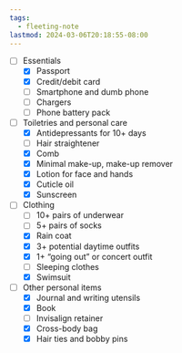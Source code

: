 ```yaml
---
tags:
  - fleeting-note
lastmod: 2024-03-06T20:18:55-08:00
---
```

- [ ] Essentials
	- [x] Passport
	- [x] Credit/debit card
	- [ ] Smartphone and dumb phone
	- [ ] Chargers
	- [ ] Phone battery pack
- [ ] Toiletries and personal care
	- [x] Antidepressants for 10+ days
	- [ ] Hair straightener
	- [x] Comb
	- [x] Minimal make-up, make-up remover
	- [x] Lotion for face and hands
	- [x] Cuticle oil
	- [x] Sunscreen
- [ ] Clothing
	- [ ] 10+ pairs of underwear
	- [ ] 5+ pairs of socks
	- [x] Rain coat
	- [x] 3+ potential daytime outfits
	- [x] 1+ “going out” or concert outfit
	- [ ] Sleeping clothes
	- [x] Swimsuit
- [ ] Other personal items
	- [x] Journal and writing utensils
	- [x] Book
	- [ ] Invisalign retainer
	- [x] Cross-body bag
	- [x] Hair ties and bobby pins